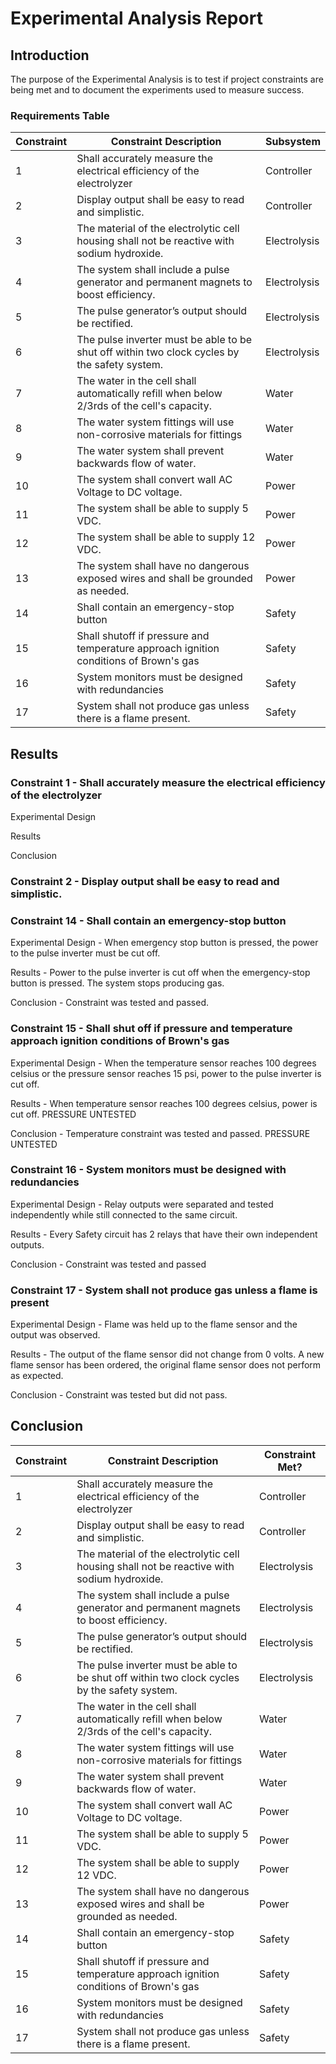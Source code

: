 # Experimental Analysis Report

## Introduction
The purpose of the Experimental Analysis is to test if project constraints are being met and to document the experiments used to measure success.  
### Requirements Table
| **Constraint** |           **Constraint Description**                                                                                  | **Subsystem** |
|--------|-------------------------------------------------------------------------------------------------------------------------------|--------------------------|
| 1      | Shall accurately measure the electrical efficiency of the electrolyzer                                                        | Controller  |
| 2      | Display output shall be easy to read and simplistic.                                                                          | Controller  |
| 3      | The material of the electrolytic cell housing shall not be reactive with sodium hydroxide.                                    | Electrolysis  |
| 4      | The system shall include a pulse generator and permanent magnets to boost efficiency.                                         | Electrolysis  |
| 5      | The pulse generator’s output should be rectified.                                                                             | Electrolysis  |
| 6      | The pulse inverter must be able to be shut off within two clock cycles by the safety system.                                  | Electrolysis  |
| 7      | The water in the cell shall automatically refill when below 2/3rds of the cell's capacity.                                    | Water  |
| 8      | The water system fittings will use non-corrosive materials for fittings                                                       | Water  |
| 9      | The water system shall prevent backwards flow of water.                                                                       | Water  |
| 10     | The system shall convert wall AC Voltage to DC voltage.                                                                       | Power  |
| 11     | The system shall be able to supply 5 VDC.                                                                                     | Power  |
| 12     | The system shall be able to supply 12 VDC.                                                                                    | Power  |
| 13     | The system shall have no dangerous exposed wires and shall be grounded as needed.                                             | Power  |
| 14     | Shall contain an emergency-stop button                                                                                        | Safety |
| 15     | Shall shutoff if pressure and temperature approach ignition conditions of Brown's gas                                         | Safety |
| 16     | System monitors must be designed with redundancies                                                                            | Safety |
| 17     | System shall not produce gas unless there is a flame present.                                                                 | Safety |


## Results

### Constraint 1 - Shall accurately measure the electrical efficiency of the electrolyzer 

Experimental Design

Results

Conclusion

### Constraint 2 -  Display output shall be easy to read and simplistic.

### Constraint 14 - Shall contain an emergency-stop button
Experimental Design - When emergency stop button is pressed, the power to the pulse inverter must be cut off.

Results - Power to the pulse inverter is cut off when the emergency-stop button is pressed. The system stops producing gas.

Conclusion - Constraint was tested and passed.

### Constraint 15 - Shall shut off if pressure and temperature approach ignition conditions of Brown's gas
Experimental Design - When the temperature sensor reaches 100 degrees celsius or the pressure sensor reaches 15 psi, power to the pulse inverter is cut off.

Results - When temperature sensor reaches 100 degrees celsius, power is cut off. PRESSURE UNTESTED

Conclusion - Temperature constraint was tested and passed. PRESSURE UNTESTED

### Constraint 16 - System monitors must be designed with redundancies

Experimental Design - Relay outputs were separated and tested independently while still connected to the same circuit.

Results - Every Safety circuit has 2 relays that have their own independent outputs.

Conclusion - Constraint was tested and passed

### Constraint 17 - System shall not produce gas unless a flame is present

Experimental Design - Flame was held up to the flame sensor and the output was observed.

Results - The output of the flame sensor did not change from 0 volts. A new flame sensor has been ordered, the original flame sensor does not perform as expected.

Conclusion - Constraint was tested but did not pass.

## Conclusion

| **Constraint** |     **Constraint Description**                                                                                        | **Constraint Met?** |
|--------|-------------------------------------------------------------------------------------------------------------------------------|--------------------------|
| 1      | Shall accurately measure the electrical efficiency of the electrolyzer                                                        | Controller  |
| 2      | Display output shall be easy to read and simplistic.                                                                          | Controller  |
| 3      | The material of the electrolytic cell housing shall not be reactive with sodium hydroxide.                                    | Electrolysis  |
| 4      | The system shall include a pulse generator and permanent magnets to boost efficiency.                                         | Electrolysis  |
| 5      | The pulse generator’s output should be rectified.                                                                             | Electrolysis  |
| 6      | The pulse inverter must be able to be shut off within two clock cycles by the safety system.                                  | Electrolysis  |
| 7      | The water in the cell shall automatically refill when below 2/3rds of the cell's capacity.                                    | Water  |
| 8      | The water system fittings will use non-corrosive materials for fittings                                                       | Water  |
| 9      | The water system shall prevent backwards flow of water.                                                                       | Water  |
| 10     | The system shall convert wall AC Voltage to DC voltage.                                                                       | Power  |
| 11     | The system shall be able to supply 5 VDC.                                                                                     | Power  |
| 12     | The system shall be able to supply 12 VDC.                                                                                    | Power  |
| 13     | The system shall have no dangerous exposed wires and shall be grounded as needed.                                             | Power  |
| 14     | Shall contain an emergency-stop button                                                                                        | Safety |
| 15     | Shall shutoff if pressure and temperature approach ignition conditions of Brown's gas                                         | Safety |
| 16     | System monitors must be designed with redundancies                                                                            | Safety |
| 17     | System shall not produce gas unless there is a flame present.                                                                 | Safety |
